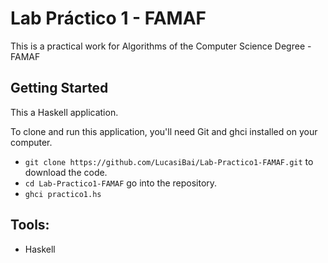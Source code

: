 # Lab Práctico 1 - FAMAF

This is a practical work for Algorithms of the Computer Science Degree - FAMAF 

## Getting Started

This a Haskell application.

To clone and run this application, you'll need Git and ghci installed on your computer.

- `git clone https://github.com/LucasiBai/Lab-Practico1-FAMAF.git` to download the code.
- `cd Lab-Practico1-FAMAF` go into the repository.
- `ghci practico1.hs`

## Tools:

- Haskell

